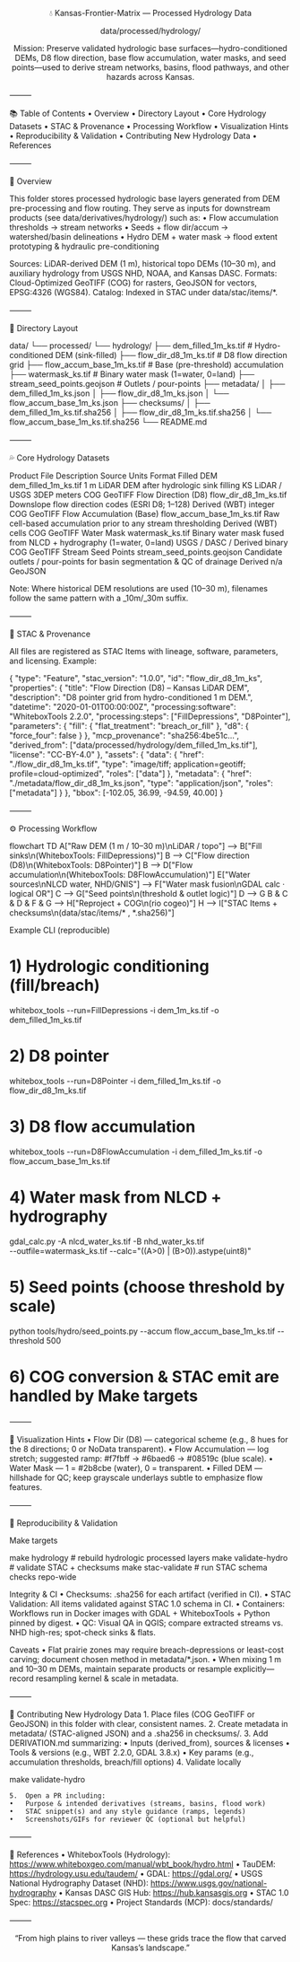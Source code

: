 <div align="center">


💧 Kansas-Frontier-Matrix — Processed Hydrology Data

data/processed/hydrology/

Mission: Preserve validated hydrologic base surfaces—hydro-conditioned DEMs, D8 flow direction, base flow accumulation, water masks, and seed points—used to derive stream networks, basins, flood pathways, and other hazards across Kansas.

</div>



⸻

📚 Table of Contents
	•	Overview
	•	Directory Layout
	•	Core Hydrology Datasets
	•	STAC & Provenance
	•	Processing Workflow
	•	Visualization Hints
	•	Reproducibility & Validation
	•	Contributing New Hydrology Data
	•	References

⸻

🌊 Overview

This folder stores processed hydrologic base layers generated from DEM pre-processing and flow routing.
They serve as inputs for downstream products (see data/derivatives/hydrology/) such as:
	•	Flow accumulation thresholds → stream networks
	•	Seeds + flow dir/accum → watershed/basin delineations
	•	Hydro DEM + water mask → flood extent prototyping & hydraulic pre-conditioning

Sources: LiDAR-derived DEM (1 m), historical topo DEMs (10–30 m), and auxiliary hydrology from USGS NHD, NOAA, and Kansas DASC.
Formats: Cloud-Optimized GeoTIFF (COG) for rasters, GeoJSON for vectors, EPSG:4326 (WGS84).
Catalog: Indexed in STAC under data/stac/items/*.

⸻

🧱 Directory Layout

data/
└── processed/
    └── hydrology/
        ├── dem_filled_1m_ks.tif           # Hydro-conditioned DEM (sink-filled)
        ├── flow_dir_d8_1m_ks.tif          # D8 flow direction grid
        ├── flow_accum_base_1m_ks.tif      # Base (pre-threshold) accumulation
        ├── watermask_ks.tif               # Binary water mask (1=water, 0=land)
        ├── stream_seed_points.geojson     # Outlets / pour-points
        ├── metadata/
        │   ├── dem_filled_1m_ks.json
        │   ├── flow_dir_d8_1m_ks.json
        │   └── flow_accum_base_1m_ks.json
        ├── checksums/
        │   ├── dem_filled_1m_ks.tif.sha256
        │   ├── flow_dir_d8_1m_ks.tif.sha256
        │   └── flow_accum_base_1m_ks.tif.sha256
        └── README.md


⸻

💦 Core Hydrology Datasets

Product	File	Description	Source	Units	Format
Filled DEM	dem_filled_1m_ks.tif	1 m LiDAR DEM after hydrologic sink filling	KS LiDAR / USGS 3DEP	meters	COG GeoTIFF
Flow Direction (D8)	flow_dir_d8_1m_ks.tif	Downslope flow direction codes (ESRI D8; 1–128)	Derived (WBT)	integer	COG GeoTIFF
Flow Accumulation (Base)	flow_accum_base_1m_ks.tif	Raw cell-based accumulation prior to any stream thresholding	Derived (WBT)	cells	COG GeoTIFF
Water Mask	watermask_ks.tif	Binary water mask fused from NLCD + hydrography (1=water, 0=land)	USGS / DASC / Derived	binary	COG GeoTIFF
Stream Seed Points	stream_seed_points.geojson	Candidate outlets / pour-points for basin segmentation & QC of drainage	Derived	n/a	GeoJSON

Note: Where historical DEM resolutions are used (10–30 m), filenames follow the same pattern with a _10m/_30m suffix.

⸻

🧩 STAC & Provenance

All files are registered as STAC Items with lineage, software, parameters, and licensing. Example:

{
  "type": "Feature",
  "stac_version": "1.0.0",
  "id": "flow_dir_d8_1m_ks",
  "properties": {
    "title": "Flow Direction (D8) – Kansas LiDAR DEM",
    "description": "D8 pointer grid from hydro-conditioned 1 m DEM.",
    "datetime": "2020-01-01T00:00:00Z",
    "processing:software": "WhiteboxTools 2.2.0",
    "processing:steps": ["FillDepressions", "D8Pointer"],
    "parameters": { "fill": { "flat_treatment": "breach_or_fill" }, "d8": { "force_four": false } },
    "mcp_provenance": "sha256:4be51c…",
    "derived_from": ["data/processed/hydrology/dem_filled_1m_ks.tif"],
    "license": "CC-BY-4.0"
  },
  "assets": {
    "data": {
      "href": "./flow_dir_d8_1m_ks.tif",
      "type": "image/tiff; application=geotiff; profile=cloud-optimized",
      "roles": ["data"]
    },
    "metadata": {
      "href": "./metadata/flow_dir_d8_1m_ks.json",
      "type": "application/json",
      "roles": ["metadata"]
    }
  },
  "bbox": [-102.05, 36.99, -94.59, 40.00]
}


⸻

⚙️ Processing Workflow

flowchart TD
  A["Raw DEM (1 m / 10–30 m)\nLiDAR / topo"] --> B["Fill sinks\n(WhiteboxTools: FillDepressions)"]
  B --> C["Flow direction (D8)\n(WhiteboxTools: D8Pointer)"]
  B --> D["Flow accumulation\n(WhiteboxTools: D8FlowAccumulation)"]
  E["Water sources\nNLCD water, NHD/GNIS"] --> F["Water mask fusion\nGDAL calc · logical OR"]
  C --> G["Seed points\n(threshold & outlet logic)"]
  D --> G
  B & C & D & F & G --> H["Reproject + COG\n(rio cogeo)"]
  H --> I["STAC Items + checksums\n(data/stac/items/* , *.sha256)"]
<!-- END OF MERMAID -->

Example CLI (reproducible)

# 1) Hydrologic conditioning (fill/breach)
whitebox_tools --run=FillDepressions -i dem_1m_ks.tif -o dem_filled_1m_ks.tif

# 2) D8 pointer
whitebox_tools --run=D8Pointer -i dem_filled_1m_ks.tif -o flow_dir_d8_1m_ks.tif

# 3) D8 flow accumulation
whitebox_tools --run=D8FlowAccumulation -i dem_filled_1m_ks.tif -o flow_accum_base_1m_ks.tif

# 4) Water mask from NLCD + hydrography
gdal_calc.py -A nlcd_water_ks.tif -B nhd_water_ks.tif \
  --outfile=watermask_ks.tif --calc="((A>0) | (B>0)).astype(uint8)"

# 5) Seed points (choose threshold by scale)
python tools/hydro/seed_points.py --accum flow_accum_base_1m_ks.tif --threshold 500

# 6) COG conversion & STAC emit are handled by Make targets


⸻

🎨 Visualization Hints
	•	Flow Dir (D8) — categorical scheme (e.g., 8 hues for the 8 directions; 0 or NoData transparent).
	•	Flow Accumulation — log stretch; suggested ramp: #f7fbff → #6baed6 → #08519c (blue scale).
	•	Water Mask — 1 = #2b8cbe (water), 0 = transparent.
	•	Filled DEM — hillshade for QC; keep grayscale underlays subtle to emphasize flow features.

⸻

🔁 Reproducibility & Validation

Make targets

make hydrology           # rebuild hydrologic processed layers
make validate-hydro      # validate STAC + checksums
make stac-validate       # run STAC schema checks repo-wide

Integrity & CI
	•	Checksums: .sha256 for each artifact (verified in CI).
	•	STAC Validation: All items validated against STAC 1.0 schema in CI.
	•	Containers: Workflows run in Docker images with GDAL + WhiteboxTools + Python pinned by digest.
	•	QC: Visual QA in QGIS; compare extracted streams vs. NHD high-res; spot-check sinks & flats.

Caveats
	•	Flat prairie zones may require breach-depressions or least-cost carving; document chosen method in metadata/*.json.
	•	When mixing 1 m and 10–30 m DEMs, maintain separate products or resample explicitly—record resampling kernel & scale in metadata.

⸻

🧠 Contributing New Hydrology Data
	1.	Place files (COG GeoTIFF or GeoJSON) in this folder with clear, consistent names.
	2.	Create metadata in metadata/ (STAC-aligned JSON) and a .sha256 in checksums/.
	3.	Add DERIVATION.md summarizing:
	•	Inputs (derived_from), sources & licenses
	•	Tools & versions (e.g., WBT 2.2.0, GDAL 3.8.x)
	•	Key params (e.g., accumulation thresholds, breach/fill options)
	4.	Validate locally

make validate-hydro

	5.	Open a PR including:
	•	Purpose & intended derivatives (streams, basins, flood work)
	•	STAC snippet(s) and any style guidance (ramps, legends)
	•	Screenshots/GIFs for reviewer QC (optional but helpful)

⸻

📖 References
	•	WhiteboxTools (Hydrology): https://www.whiteboxgeo.com/manual/wbt_book/hydro.html
	•	TauDEM: https://hydrology.usu.edu/taudem/
	•	GDAL: https://gdal.org/
	•	USGS National Hydrography Dataset (NHD): https://www.usgs.gov/national-hydrography
	•	Kansas DASC GIS Hub: https://hub.kansasgis.org
	•	STAC 1.0 Spec: https://stacspec.org
	•	Project Standards (MCP): docs/standards/

⸻


<div align="center">


“From high plains to river valleys — these grids trace the flow that carved Kansas’s landscape.”

</div>
